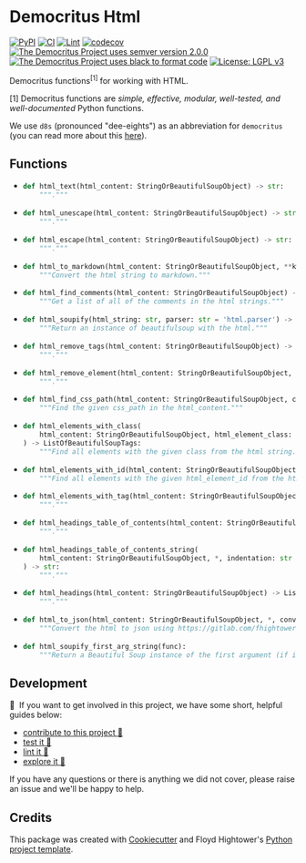 # Democritus Html

[![PyPI](https://img.shields.io/pypi/v/d8s-html.svg)](https://pypi.python.org/pypi/d8s-html)
[![CI](https://github.com/democritus-project/d8s-html/workflows/CI/badge.svg)](https://github.com/democritus-project/d8s-html/actions)
[![Lint](https://github.com/democritus-project/d8s-html/workflows/Lint/badge.svg)](https://github.com/democritus-project/d8s-html/actions)
[![codecov](https://codecov.io/gh/democritus-project/d8s-html/branch/main/graph/badge.svg?token=V0WOIXRGMM)](https://codecov.io/gh/democritus-project/d8s-html)
[![The Democritus Project uses semver version 2.0.0](https://img.shields.io/badge/-semver%20v2.0.0-22bfda)](https://semver.org/spec/v2.0.0.html)
[![The Democritus Project uses black to format code](https://img.shields.io/badge/code%20style-black-000000.svg)](https://github.com/psf/black)
[![License: LGPL v3](https://img.shields.io/badge/License-LGPL%20v3-blue.svg)](https://choosealicense.com/licenses/lgpl-3.0/)

Democritus functions<sup>[1]</sup> for working with HTML.

[1] Democritus functions are <i>simple, effective, modular, well-tested, and well-documented</i> Python functions.

We use `d8s` (pronounced "dee-eights") as an abbreviation for `democritus` (you can read more about this [here](https://github.com/democritus-project/roadmap#what-is-d8s)).

## Functions

  - ```python
    def html_text(html_content: StringOrBeautifulSoupObject) -> str:
        """."""
    ```
  - ```python
    def html_unescape(html_content: StringOrBeautifulSoupObject) -> str:
        """."""
    ```
  - ```python
    def html_escape(html_content: StringOrBeautifulSoupObject) -> str:
        """."""
    ```
  - ```python
    def html_to_markdown(html_content: StringOrBeautifulSoupObject, **kwargs) -> str:
        """Convert the html string to markdown."""
    ```
  - ```python
    def html_find_comments(html_content: StringOrBeautifulSoupObject) -> str:
        """Get a list of all of the comments in the html strings."""
    ```
  - ```python
    def html_soupify(html_string: str, parser: str = 'html.parser') -> bs4.BeautifulSoup:
        """Return an instance of beautifulsoup with the html."""
    ```
  - ```python
    def html_remove_tags(html_content: StringOrBeautifulSoupObject) -> bs4.BeautifulSoup:
        """."""
    ```
  - ```python
    def html_remove_element(html_content: StringOrBeautifulSoupObject, element_tag: str) -> bs4.BeautifulSoup:
        """."""
    ```
  - ```python
    def html_find_css_path(html_content: StringOrBeautifulSoupObject, css_path: str) -> ListOfBeautifulSoupTags:
        """Find the given css_path in the html_content."""
    ```
  - ```python
    def html_elements_with_class(
        html_content: StringOrBeautifulSoupObject, html_element_class: str
    ) -> ListOfBeautifulSoupTags:
        """Find all elements with the given class from the html string."""
    ```
  - ```python
    def html_elements_with_id(html_content: StringOrBeautifulSoupObject, html_element_id: str) -> ListOfBeautifulSoupTags:
        """Find all elements with the given html_element_id from the html_content."""
    ```
  - ```python
    def html_elements_with_tag(html_content: StringOrBeautifulSoupObject, tag: str) -> ListOfBeautifulSoupTags:
        """."""
    ```
  - ```python
    def html_headings_table_of_contents(html_content: StringOrBeautifulSoupObject) -> ListOfBeautifulSoupTags:
        """."""
    ```
  - ```python
    def html_headings_table_of_contents_string(
        html_content: StringOrBeautifulSoupObject, *, indentation: str = '  '
    ) -> str:
        """."""
    ```
  - ```python
    def html_headings(html_content: StringOrBeautifulSoupObject) -> ListOfBeautifulSoupTags:
        """."""
    ```
  - ```python
    def html_to_json(html_content: StringOrBeautifulSoupObject, *, convert_only_tables: bool = False):
        """Convert the html to json using https://gitlab.com/fhightower/html-to-json."""
    ```
  - ```python
    def html_soupify_first_arg_string(func):
        """Return a Beautiful Soup instance of the first argument (if it is a string)."""
    ```

## Development

👋 &nbsp;If you want to get involved in this project, we have some short, helpful guides below:

- [contribute to this project 🥇][contributing]
- [test it 🧪][local-dev]
- [lint it 🧹][local-dev]
- [explore it 🔭][local-dev]

If you have any questions or there is anything we did not cover, please raise an issue and we'll be happy to help.

## Credits

This package was created with [Cookiecutter](https://github.com/audreyr/cookiecutter) and Floyd Hightower's [Python project template](https://github.com/fhightower-templates/python-project-template).

[contributing]: https://github.com/democritus-project/.github/blob/main/CONTRIBUTING.md#contributing-a-pr-
[local-dev]: https://github.com/democritus-project/.github/blob/main/CONTRIBUTING.md#local-development-

